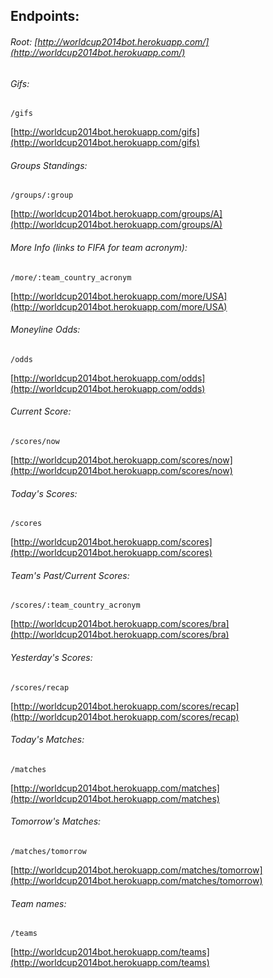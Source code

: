 ## Endpoints:

###### Root: [http://worldcup2014bot.herokuapp.com/](http://worldcup2014bot.herokuapp.com/)

###### Gifs:

```
/gifs
```

[http://worldcup2014bot.herokuapp.com/gifs](http://worldcup2014bot.herokuapp.com/gifs)

###### Groups Standings:

```
/groups/:group
```

[http://worldcup2014bot.herokuapp.com/groups/A](http://worldcup2014bot.herokuapp.com/groups/A)

###### More Info (links to FIFA for team acronym):

```
/more/:team_country_acronym
```

[http://worldcup2014bot.herokuapp.com/more/USA](http://worldcup2014bot.herokuapp.com/more/USA)

###### Moneyline Odds:

```
/odds
```

[http://worldcup2014bot.herokuapp.com/odds](http://worldcup2014bot.herokuapp.com/odds)

###### Current Score:

```
/scores/now
```

[http://worldcup2014bot.herokuapp.com/scores/now](http://worldcup2014bot.herokuapp.com/scores/now)

###### Today's Scores:

```
/scores
```

[http://worldcup2014bot.herokuapp.com/scores](http://worldcup2014bot.herokuapp.com/scores)


###### Team's Past/Current Scores:

```
/scores/:team_country_acronym
```

[http://worldcup2014bot.herokuapp.com/scores/bra](http://worldcup2014bot.herokuapp.com/scores/bra)

###### Yesterday's Scores:

```
/scores/recap
```

[http://worldcup2014bot.herokuapp.com/scores/recap](http://worldcup2014bot.herokuapp.com/scores/recap)

###### Today's Matches:

```
/matches
```

[http://worldcup2014bot.herokuapp.com/matches](http://worldcup2014bot.herokuapp.com/matches)

###### Tomorrow's Matches:

```
/matches/tomorrow
```

[http://worldcup2014bot.herokuapp.com/matches/tomorrow](http://worldcup2014bot.herokuapp.com/matches/tomorrow)

###### Team names:

```
/teams
```

[http://worldcup2014bot.herokuapp.com/teams](http://worldcup2014bot.herokuapp.com/teams)
